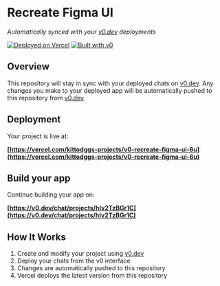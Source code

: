 # Recreate Figma UI

*Automatically synced with your [v0.dev](https://v0.dev) deployments*

[![Deployed on Vercel](https://img.shields.io/badge/Deployed%20on-Vercel-black?style=for-the-badge&logo=vercel)](https://vercel.com/kittodggs-projects/v0-recreate-figma-ui-6u)
[![Built with v0](https://img.shields.io/badge/Built%20with-v0.dev-black?style=for-the-badge)](https://v0.dev/chat/projects/hIv2TzBGr1C)

## Overview

This repository will stay in sync with your deployed chats on [v0.dev](https://v0.dev).
Any changes you make to your deployed app will be automatically pushed to this repository from [v0.dev](https://v0.dev).

## Deployment

Your project is live at:

**[https://vercel.com/kittodggs-projects/v0-recreate-figma-ui-6u](https://vercel.com/kittodggs-projects/v0-recreate-figma-ui-6u)**

## Build your app

Continue building your app on:

**[https://v0.dev/chat/projects/hIv2TzBGr1C](https://v0.dev/chat/projects/hIv2TzBGr1C)**

## How It Works

1. Create and modify your project using [v0.dev](https://v0.dev)
2. Deploy your chats from the v0 interface
3. Changes are automatically pushed to this repository
4. Vercel deploys the latest version from this repository
